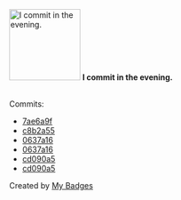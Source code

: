 <img src="https://my-badges.github.io/my-badges/evening-commits.png" alt="I commit in the evening." title="I commit in the evening." width="128">
<strong>I commit in the evening.</strong>
<br><br>

Commits:

- <a href="https://github.com/unkuseni/rs_bybit/commit/7ae6a9f6030c6c828e1204292cefccf878049dfd">7ae6a9f</a>
- <a href="https://github.com/unkuseni/rs_bybit/commit/c8b2a556c45011edd2389dc90b168ce1e8d2d23b">c8b2a55</a>
- <a href="https://github.com/Sajjon/rs_bybit/commit/0637a1609e42320b3e2ec9f5fb73e4e90ace0413">0637a16</a>
- <a href="https://github.com/unkuseni/rs_bybit/commit/0637a1609e42320b3e2ec9f5fb73e4e90ace0413">0637a16</a>
- <a href="https://github.com/Sajjon/rs_bybit/commit/cd090a56c8e8016cc9e0269fe25ce8b3d7103e51">cd090a5</a>
- <a href="https://github.com/unkuseni/rs_bybit/commit/cd090a56c8e8016cc9e0269fe25ce8b3d7103e51">cd090a5</a>


Created by <a href="https://github.com/my-badges/my-badges">My Badges</a>